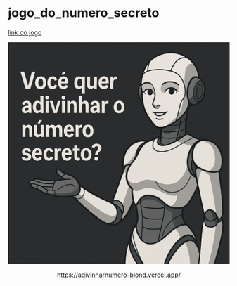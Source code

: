 # jogo_do_numero_secreto
[link do jogo](https://adivinharnumero-blond.vercel.app/) 

<div align="center">
<img src = "https://github.com/terezafcsousa2/jogo_do_numero_secreto/blob/main/assets/Copilot_20250728_110733.png" alt ="imagemrepresentando o jogo">

  
<p [link do jogo](https://adivinharnumero-blond.vercel.app/) </p>

https://adivinharnumero-blond.vercel.app/
</div>

